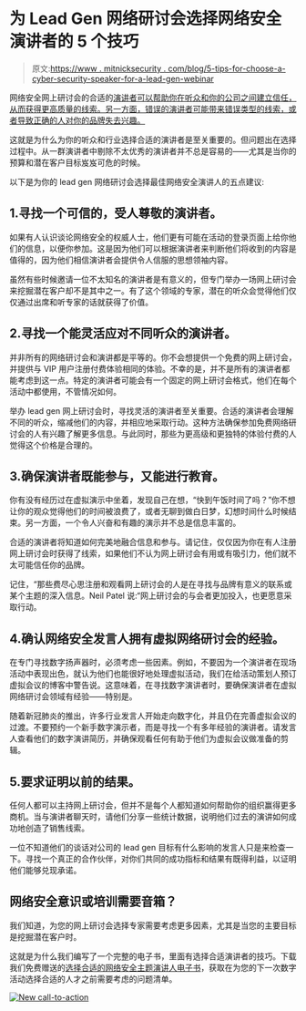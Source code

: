 # 为 Lead Gen 网络研讨会选择网络安全演讲者的 5 个技巧

> 原文:[https://www . mitnicksecurity . com/blog/5-tips-for-choose-a-cyber-security-speaker-for-a-lead-gen-webinar](https://www.mitnicksecurity.com/blog/5-tips-for-choosing-a-cyber-security-speaker-for-a-lead-gen-webinar)

网络安全网上研讨会的合适的[演讲者可以帮助你在听众和你的公司之间建立信任，从而获得更高质量的线索。另一方面，错误的演讲者可能带来错误类型的线索，或者导致正确的人对你的品牌失去兴趣。](https://www.mitnicksecurity.com/virtual-events-webinars-videos)

这就是为什么为你的听众和行业选择合适的演讲者是至关重要的。但问题出在选择过程中。从一群演讲者中剔除不太优秀的演讲者并不总是容易的——尤其是当你的预算和潜在客户目标岌岌可危的时候。

以下是为你的 lead gen 网络研讨会选择最佳网络安全演讲人的五点建议:

## 1.寻找一个可信的，受人尊敬的演讲者。

如果有人认识谈论网络安全的权威人士，他们更有可能在活动的登录页面上给你他们的信息，以便你参加。这是因为他们可以根据演讲者来判断他们将收到的内容是值得的，因为他们相信演讲者会提供令人信服的思想领袖内容。

虽然有些时候邀请一位不太知名的演讲者是有意义的，但专门举办一场网上研讨会来挖掘潜在客户却不是其中之一。有了这个领域的专家，潜在的听众会觉得他们仅仅通过出席和听专家的话就获得了价值。

## 2.寻找一个能灵活应对不同听众的演讲者。

并非所有的网络研讨会和演讲都是平等的。你不会想提供一个免费的网上研讨会，并提供与 VIP 用户注册付费体验相同的体验。不幸的是，并不是所有的演讲者都能考虑到这一点。特定的演讲者可能会有一个固定的网上研讨会格式，他们在每个活动中都使用，不管情况如何。

举办 lead gen 网上研讨会时，寻找灵活的演讲者至关重要。合适的演讲者会理解不同的听众，缩减他们的内容，并相应地采取行动。这种方法确保参加免费网络研讨会的人有兴趣了解更多信息。与此同时，那些为更高级和更独特的体验付费的人觉得这个价格是合理的。

## 3.确保演讲者既能参与，又能进行教育。

你有没有经历过在虚拟演示中坐着，发现自己在想，“快到午饭时间了吗？”你不想让你的观众觉得他们的时间被浪费了，或者无聊到做白日梦，幻想时间什么时候结束。另一方面，一个令人兴奋和有趣的演示并不总是信息丰富的。

合适的演讲者将知道如何完美地融合信息和参与。请记住，仅仅因为你在有人注册网上研讨会时获得了线索，如果他们不认为网上研讨会有用或有吸引力，他们就不太可能信任你的品牌。

记住，“那些费尽心思注册和观看网上研讨会的人是在寻找与品牌有意义的联系或某个主题的深入信息。Neil Patel 说:“网上研讨会的与会者更加投入，也更愿意采取行动。

## 4.确认网络安全发言人拥有虚拟网络研讨会的经验。

在专门寻找数字扬声器时，必须考虑一些因素。例如，不要因为一个演讲者在现场活动中表现出色，就认为他们也能很好地处理虚拟活动，我们在给活动策划人预订虚拟会议的博客中警告说。这意味着，在寻找数字演讲者时，要确保演讲者在虚拟网络研讨会领域有经验——特别是。

随着新冠肺炎的推出，许多行业发言人开始走向数字化，并且仍在完善虚拟会议的过渡。不要预约一个新手数字演示者，而是寻找一个有多年经验的演讲者。请发言人查看他们的数字演讲简历，并确保观看任何有助于他们为虚拟会议做准备的剪辑。

## 5.要求证明以前的结果。

任何人都可以主持网上研讨会，但并不是每个人都知道如何帮助你的组织赢得更多商机。当与演讲者聊天时，请他们分享一些统计数据，说明他们过去的演讲如何成功地创造了销售线索。

一位不知道他们的谈话对公司的 lead gen 目标有什么影响的发言人只是来检查一下。寻找一个真正的合作伙伴，对你们共同的成功指标和结果有既得利益，以证明他们能够兑现承诺。

## 网络安全意识或培训需要音箱？

我们知道，为您的网上研讨会选择专家需要考虑更多因素，尤其是当您的主要目标是挖掘潜在客户时。

这就是为什么我们编写了一个完整的电子书，里面有选择合适演讲者的技巧。下载我们免费赠送的[选择合适的网络安全主题演讲人电子书](https://www.mitnicksecurity.com/choosing-the-right-cyber-security-keynote-speaker)，获取在为您的下一次数字活动选择合适的人才之前需要考虑的问题清单。

[![New call-to-action](../Images/8b1bf6d9a8a8e82d4866664b0e0349f7.png)](https://cta-redirect.hubspot.com/cta/redirect/3875471/d8c8de20-b37d-4527-828c-90a8bfad923d)